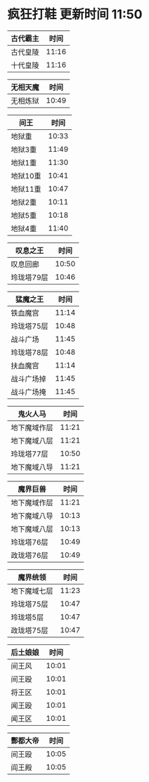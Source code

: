 # 疯狂打鞋 更新时间 11:50

| 古代霸主   | 时间    |
|--------|-------|
| 古代皇陵 | 11:16 |
| 十代皇陵 | 11:16 |

| 无相天魔   | 时间    |
|--------|-------|
| 无相炼狱 | 10:49 |

| 间王   | 时间    |
|--------|-------|
| 地狱重 | 10:33 |
| 地狱3重 | 11:49 |
| 地狱1重 | 11:30 |
| 地狱10重 | 10:41 |
| 地狱11重 | 10:47 |
| 地狱2重 | 10:11 |
| 地狱5重 | 10:18 |
| 地狱4重 | 11:40 |

| 叹息之王   | 时间    |
|--------|-------|
| 叹息回廊 | 10:50 |
| 玲珑塔79层 | 10:46 |

| 猛魔之王   | 时间    |
|--------|-------|
| 铁血魔宫 | 11:14 |
| 玲珑塔75层 | 10:48 |
| 战斗广场 | 11:45 |
| 玲珑塔78层 | 10:48 |
| 扶血魔宫 | 11:14 |
| 战斗广场掉 | 11:45 |
| 战斗广场掩 | 11:45 |

| 鬼火人马   | 时间    |
|--------|-------|
| 地下魔域作层 | 11:21 |
| 地下魔域八层 | 11:21 |
| 玲珑塔77层 | 10:50 |
| 地下魔域八导 | 11:21 |

| 魔界巨兽   | 时间    |
|--------|-------|
| 地下魔域作层 | 11:21 |
| 地下魔域八导 | 10:13 |
| 地下魔域八层 | 10:13 |
| 玲珑塔76层 | 10:49 |
| 政珑塔76层 | 10:49 |

| 魔界统领   | 时间    |
|--------|-------|
| 地下魔域七层 | 11:23 |
| 玲珑塔75层 | 10:47 |
| 玲珑塔5层 | 10:47 |
| 政珑塔75层 | 10:47 |

| 后土娘娘   | 时间    |
|--------|-------|
| 间王风 | 10:01 |
| 间王殴 | 10:01 |
| 将王区 | 10:01 |
| 闻王殴 | 10:01 |
| 闻王区 | 10:01 |

| 酆都大帝   | 时间    |
|--------|-------|
| 间王殴 | 10:05 |
| 阎王殿 | 10:05 |